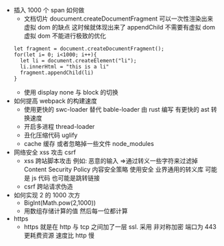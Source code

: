- 插入 1000 个 span 如何做
  - 文档切片 doucument.createDocumentFragment
    可以一次性渲染出来
    虚拟 dom 的缺点 这时候就体现出来了 appendChild 不需要有虚拟 dom
    虚拟 dom 不能进行极致的优化
  ```
  let fragment = document.createDocumentFragment();
  for(let i= 0; i<1000; i++){
    let li = document.createElement("li");
    li.innerHtml = "this is a li"
    fragment.appendChild(li)
  }
  ```
  - 使用 display none 与 block 的切换
- 如何提高 webpack 的构建速度
  - 使用更快的 swc-loader 替代 bable-loader 由 rust 编写 有更快的 ast 转换速度
  - 开启多进程 thread-loader
  - 丑化压缩代码 uglify
  - cache 缓存 或者忽略掉一些文件 node_modules
- 网络安全 xss 攻击 csrf
  - xss 跨站脚本攻击 例如: 恶意的输入 =>通过转义一些字符来过滤掉
    Content Security Policy 内容安全策略
    使用安全 业界通用的转义库 可能是 js 代码 也可能是跳转链接
  - csrf 跨站请求伪造
- 如何实现 2 的 1000 次方
  - BigInt(Math.pow(2,1000))
  - 用数组存储计算的值 然后每一位都计算
- https
  - https 就是在 http 与 tcp 之间加了一层 ssl.
    采用 非对称加密 端口为 443
    更耗费资源 速度比 http 慢
